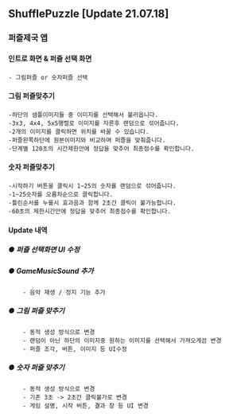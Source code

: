 ## ShufflePuzzle   [Update 21.07.18]


### 퍼즐제국 앱

#### 인트로 화면 & 퍼즐 선택 화면

    - 그림퍼즐 or 숫자퍼즐 선택

#### 그림 퍼즐맞추기

    -하단의 샘플이미지들 중 이미지를 선택해서 불러옵니다.
    -3x3, 4x4, 5x5행렬로 이미지를 자른후 랜덤으로 섞어줍니다.
    -2개의 이미지를 클릭하면 위치를 바꿀 수 있습니다.
    -퍼즐왼쪽하단에 원본이미지와 비교하며 퍼즐을 맞춰줍니다.
    -단계별 120초의 시간제한안에 정답을 맞추어 최종점수를 확인합니다.

#### 숫자 퍼즐맞추기

    -시작하기 버튼을 클릭시 1~25의 숫자를 랜덤으로 섞어줍니다.
    -1~25숫자를 오름차순으로 클릭합니다.
    -틀린순서를 누를시 효과음과 함께 2초간 클릭이 불가능합니다.
    -60초의 제한시간안에 정답을 맞추어 최종점수를 확인합니다.

#### Update 내역
   ##### ● 퍼즐 선택화면 UI 수정
   ##### ● GameMusicSound 추가
        - 음악 재생 / 정지 기능 추가
   ##### ● 그림 퍼즐 맞추기 
        - 동적 생성 방식으로 변경
        - 랜덤이 아닌 하단의 이미지중 원하는 이미지를 선택해서 가져오게끔 변경
        - 퍼즐 조각, 버튼, 이미지 등 UI수정
   ##### ● 숫자 퍼즐 맞추기
        - 동적 생성 방식으로 변경
        - 기존 3초 -> 2초간 클릭불가로 변경
        - 게임 설명, 시작 버튼, 결과 창 등 UI 변경
   
